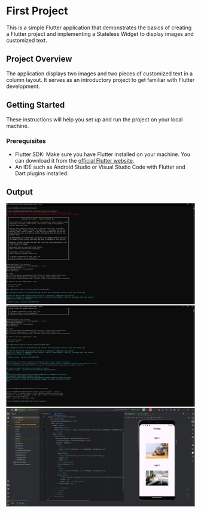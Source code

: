 # First Project

This is a simple Flutter application that demonstrates the basics of creating a Flutter project and implementing a Stateless Widget to display images and customized text.

## Project Overview

The application displays two images and two pieces of customized text in a column layout. It serves as an introductory project to get familiar with Flutter development.

## Getting Started

These instructions will help you set up and run the project on your local machine.

### Prerequisites

- Flutter SDK: Make sure you have Flutter installed on your machine. You can download it from the [official Flutter website](https://flutter.dev/docs/get-started/install).
- An IDE such as Android Studio or Visual Studio Code with Flutter and Dart plugins installed.

## Output
![Output Screenshot](Screenshot.png)
![Output Screenshot](Screenshot2.png)
![Output Screenshot](Screenshot3.png)
